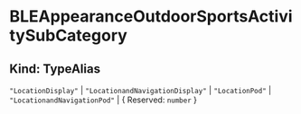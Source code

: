 # **BLEAppearanceOutdoorSportsActivitySubCategory**

## **Kind: TypeAlias**

`"LocationDisplay"` | `"LocationandNavigationDisplay"` | `"LocationPod"` |
`"LocationandNavigationPod"` | { Reserved: `number` }
